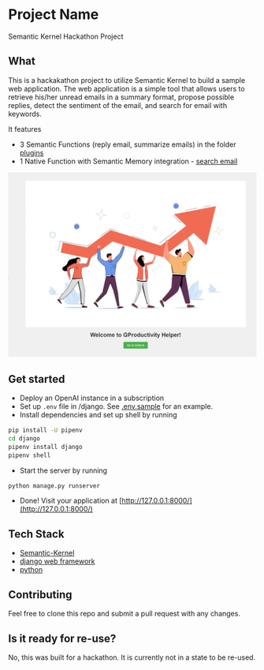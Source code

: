 # Project Name

Semantic Kernel Hackathon Project

## What

This is a hackakathon project to utilize Semantic Kernel to build a sample web application. The web application is a simple tool that allows users to retrieve his/her unread emails in a summary format, propose possible replies, detect the sentiment of the email, and search for email with keywords.

It features
- 3 Semantic Functions (reply email, summarize emails) in the folder [plugins](./semantic_kernel/plugins/)
- 1 Native Function with Semantic Memory integration - [search email](./semantic_kernel/search_emails.py#55)

[![Watch the Demo](./assets/image.png)](./assets/demo.mp4)

## Get started

- Deploy an OpenAI instance in a subscription
- Set up `.env` file in /django. See [.env.sample](./django/.env.sample) for an example.
- Install dependencies and set up shell by running 

```bash
pip install -U pipenv
cd django
pipenv install django
pipenv shell
```

- Start the server by running

```bash
python manage.py runserver 
```

- Done! Visit your application at [http://127.0.0.1:8000/](http://127.0.0.1:8000/)


## Tech Stack

- [Semantic-Kernel](https://github.com/microsoft/semantic-kernel)
- [django web framework](https://www.djangoproject.com/)
- [python](https://www.python.org/)

## Contributing

Feel free to clone this repo and submit a pull request with any changes.

## Is it ready for re-use?

No, this was built for a hackathon. It is currently not in a state to be re-used.